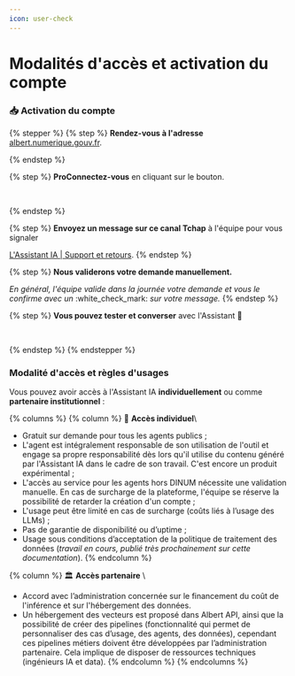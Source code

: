 ```yaml
---
icon: user-check
---
```


# Modalités d'accès et activation du compte

### **📥 Activation du compte**&#x20;

{% stepper %}
{% step %}
**Rendez-vous à l'adresse** [albert.numerique.gouv.fr](http://albert.numerique.gouv.fr/).


{% endstep %}

{% step %}
**ProConnectez-vous** en cliquant sur le bouton.&#x20;

<div align="left"><figure><img src="../.gitbook/assets/Capture d’écran 2025-09-10 à 15.33.14.png" alt="" width="106"><figcaption></figcaption></figure></div>
{% endstep %}

{% step %}
**Envoyez un message sur ce canal Tchap** à l'équipe pour vous signaler

&#x20; [L'Assistant IA | Support et retours](https://tchap.gouv.fr/#/room/!gpLYRJyIwdkcHBGYeC:agent.dinum.tchap.gouv.fr).
{% endstep %}

{% step %}
**Nous validerons votre demande manuellement.**

&#x20;_En général, l'équipe valide dans la journée votre demande et vous le confirme avec un_ :white\_check\_mark: _sur votre message._&#x20;
{% endstep %}

{% step %}
**Vous pouvez tester et converser** avec l'Assistant 💬

<figure><img src="../.gitbook/assets/Capture d’écran 2025-09-10 à 15.44.02 (2).png" alt=""><figcaption></figcaption></figure>
{% endstep %}
{% endstepper %}

### Modalité d'accès et règles d'usages&#x20;

Vous pouvez avoir accès à l'Assistant IA **individuellement** ou comme **partenaire institutionnel** :&#x20;



{% columns %}
{% column %}
👤 **Accès individuel**\


* Gratuit sur demande pour tous les agents publics ;
* L'agent est intégralement responsable de son utilisation de l'outil et engage sa propre responsabilité dès lors qu'il utilise du contenu généré par l'Assistant IA dans le cadre de son travail. C'est encore un produit expérimental ;
* L'accès au service pour les agents hors DINUM nécessite une validation manuelle. En cas de surcharge de la plateforme, l'équipe se réserve la possibilité de retarder la création d'un compte ;
* L'usage peut être limité en cas de surcharge (coûts liés à l’usage des LLMs) ;
* Pas de garantie de disponibilité ou d’uptime ;
* Usage sous conditions d’acceptation de la politique de traitement des données (_travail en cours, publié très prochainement sur cette documentation_).
{% endcolumn %}

{% column %}
🏛️ **Accès partenaire** \


* Accord avec l’administration concernée sur le financement du coût de l'inférence et sur l'hébergement des données.
* Un hébergement des vecteurs est proposé dans Albert API, ainsi que la possibilité de créer des pipelines (fonctionnalité qui permet de personnaliser des cas d’usage, des agents, des données), cependant ces pipelines métiers doivent être développées par l’administration partenaire. Cela implique de disposer de ressources techniques (ingénieurs IA et data).&#x20;
{% endcolumn %}
{% endcolumns %}





